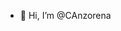 - 👋 Hi, I’m @CAnzorena

<!---
CAnzorena/CAnzorena is a ✨ special ✨ repository because its `README.md` (this file) appears on your GitHub profile.
You can click the Preview link to take a look at your changes.
--->
